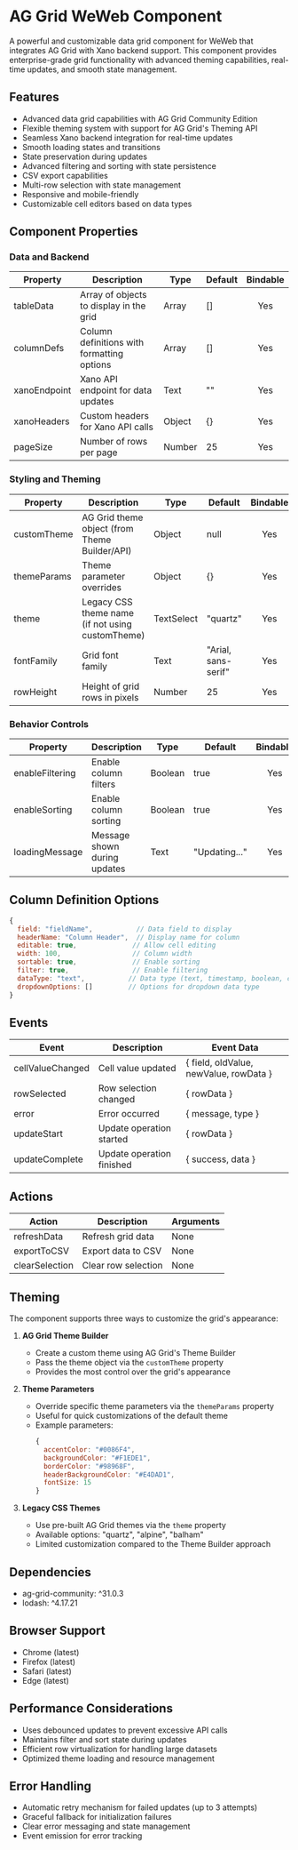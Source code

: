 # AG Grid WeWeb Component

A powerful and customizable data grid component for WeWeb that integrates AG Grid with Xano backend support. This component provides enterprise-grade grid functionality with advanced theming capabilities, real-time updates, and smooth state management.

## Features
- Advanced data grid capabilities with AG Grid Community Edition
- Flexible theming system with support for AG Grid's Theming API
- Seamless Xano backend integration for real-time updates
- Smooth loading states and transitions
- State preservation during updates
- Advanced filtering and sorting with state persistence
- CSV export capabilities
- Multi-row selection with state management
- Responsive and mobile-friendly
- Customizable cell editors based on data types

## Component Properties

### Data and Backend
| Property | Description | Type | Default | Bindable |
|----------|-------------|------|---------|:--------:|
| tableData | Array of objects to display in the grid | Array | [] | Yes |
| columnDefs | Column definitions with formatting options | Array | [] | Yes |
| xanoEndpoint | Xano API endpoint for data updates | Text | "" | Yes |
| xanoHeaders | Custom headers for Xano API calls | Object | {} | Yes |
| pageSize | Number of rows per page | Number | 25 | Yes |

### Styling and Theming
| Property | Description | Type | Default | Bindable |
|----------|-------------|------|---------|:--------:|
| customTheme | AG Grid theme object (from Theme Builder/API) | Object | null | Yes |
| themeParams | Theme parameter overrides | Object | {} | Yes |
| theme | Legacy CSS theme name (if not using customTheme) | TextSelect | "quartz" | Yes |
| fontFamily | Grid font family | Text | "Arial, sans-serif" | Yes |
| rowHeight | Height of grid rows in pixels | Number | 25 | Yes |

### Behavior Controls
| Property | Description | Type | Default | Bindable |
|----------|-------------|------|---------|:--------:|
| enableFiltering | Enable column filters | Boolean | true | Yes |
| enableSorting | Enable column sorting | Boolean | true | Yes |
| loadingMessage | Message shown during updates | Text | "Updating..." | Yes |

## Column Definition Options
```javascript
{
  field: "fieldName",           // Data field to display
  headerName: "Column Header",  // Display name for column
  editable: true,              // Allow cell editing
  width: 100,                  // Column width
  sortable: true,              // Enable sorting
  filter: true,                // Enable filtering
  dataType: "text",           // Data type (text, timestamp, boolean, checkbox, dropdown)
  dropdownOptions: []         // Options for dropdown data type
}
```

## Events
| Event | Description | Event Data |
|-------|-------------|------------|
| cellValueChanged | Cell value updated | { field, oldValue, newValue, rowData } |
| rowSelected | Row selection changed | { rowData } |
| error | Error occurred | { message, type } |
| updateStart | Update operation started | { rowData } |
| updateComplete | Update operation finished | { success, data } |

## Actions
| Action | Description | Arguments |
|--------|-------------|-----------|
| refreshData | Refresh grid data | None |
| exportToCSV | Export data to CSV | None |
| clearSelection | Clear row selection | None |

## Theming
The component supports three ways to customize the grid's appearance:

1. **AG Grid Theme Builder**
   - Create a custom theme using AG Grid's Theme Builder
   - Pass the theme object via the `customTheme` property
   - Provides the most control over the grid's appearance

2. **Theme Parameters**
   - Override specific theme parameters via the `themeParams` property
   - Useful for quick customizations of the default theme
   - Example parameters:
     ```javascript
     {
       accentColor: "#0086F4",
       backgroundColor: "#F1EDE1",
       borderColor: "#98968F",
       headerBackgroundColor: "#E4DAD1",
       fontSize: 15
     }
     ```

3. **Legacy CSS Themes**
   - Use pre-built AG Grid themes via the `theme` property
   - Available options: "quartz", "alpine", "balham"
   - Limited customization compared to the Theme Builder approach

## Dependencies
- ag-grid-community: ^31.0.3
- lodash: ^4.17.21

## Browser Support
- Chrome (latest)
- Firefox (latest)
- Safari (latest)
- Edge (latest)

## Performance Considerations
- Uses debounced updates to prevent excessive API calls
- Maintains filter and sort state during updates
- Efficient row virtualization for handling large datasets
- Optimized theme loading and resource management

## Error Handling
- Automatic retry mechanism for failed updates (up to 3 attempts)
- Graceful fallback for initialization failures
- Clear error messaging and state management
- Event emission for error tracking